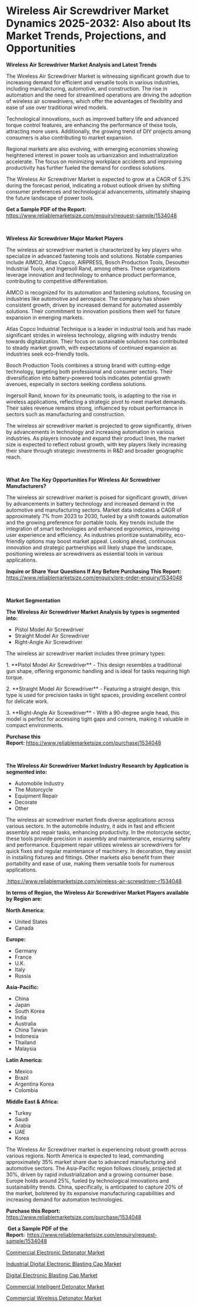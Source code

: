 <p><h1>Wireless Air Screwdriver Market Dynamics 2025-2032: Also about Its Market Trends, Projections, and Opportunities</h1></p><p><strong>Wireless Air Screwdriver Market Analysis and Latest Trends</strong></p>
<p><p>The Wireless Air Screwdriver Market is witnessing significant growth due to increasing demand for efficient and versatile tools in various industries, including manufacturing, automotive, and construction. The rise in automation and the need for streamlined operations are driving the adoption of wireless air screwdrivers, which offer the advantages of flexibility and ease of use over traditional wired models. </p><p>Technological innovations, such as improved battery life and advanced torque control features, are enhancing the performance of these tools, attracting more users. Additionally, the growing trend of DIY projects among consumers is also contributing to market expansion. </p><p>Regional markets are also evolving, with emerging economies showing heightened interest in power tools as urbanization and industrialization accelerate. The focus on minimizing workplace accidents and improving productivity has further fueled the demand for cordless solutions. </p><p>The Wireless Air Screwdriver Market is expected to grow at a CAGR of 5.3% during the forecast period, indicating a robust outlook driven by shifting consumer preferences and technological advancements, ultimately shaping the future landscape of power tools.</p></p>
<p><strong>Get a Sample PDF of the Report:&nbsp;</strong> <a href="https://www.reliablemarketsize.com/enquiry/request-sample/1534048?utm_campaign=2041&utm_medium=2&utm_source=Github&utm_content=ia&utm_term=11042025&utm_id=wireless-air-screwdriver">https://www.reliablemarketsize.com/enquiry/request-sample/1534048</a></p>
<p>&nbsp;</p>
<p><strong>Wireless Air Screwdriver Major Market Players</strong></p>
<p><p>The wireless air screwdriver market is characterized by key players who specialize in advanced fastening tools and solutions. Notable companies include AIMCO, Atlas Copco, AIRPRESS, Bosch Production Tools, Desoutter Industrial Tools, and Ingersoll Rand, among others. These organizations leverage innovation and technology to enhance product performance, contributing to competitive differentiation.</p><p>AIMCO is recognized for its automation and fastening solutions, focusing on industries like automotive and aerospace. The company has shown consistent growth, driven by increased demand for automated assembly solutions. Their commitment to innovation positions them well for future expansion in emerging markets.</p><p>Atlas Copco Industrial Technique is a leader in industrial tools and has made significant strides in wireless technology, aligning with industry trends towards digitalization. Their focus on sustainable solutions has contributed to steady market growth, with expectations of continued expansion as industries seek eco-friendly tools.</p><p>Bosch Production Tools combines a strong brand with cutting-edge technology, targeting both professional and consumer sectors. Their diversification into battery-powered tools indicates potential growth avenues, especially in sectors seeking cordless solutions.</p><p>Ingersoll Rand, known for its pneumatic tools, is adapting to the rise in wireless applications, reflecting a strategic pivot to meet market demands. Their sales revenue remains strong, influenced by robust performance in sectors such as manufacturing and construction.</p><p>The wireless air screwdriver market is projected to grow significantly, driven by advancements in technology and increasing automation in various industries. As players innovate and expand their product lines, the market size is expected to reflect robust growth, with key players likely increasing their share through strategic investments in R&D and broader geographic reach.</p></p>
<p>&nbsp;</p>
<p><strong>What Are The Key Opportunities For Wireless Air Screwdriver Manufacturers?</strong></p>
<p><p>The wireless air screwdriver market is poised for significant growth, driven by advancements in battery technology and increased demand in the automotive and manufacturing sectors. Market data indicates a CAGR of approximately 7% from 2023 to 2030, fueled by a shift towards automation and the growing preference for portable tools. Key trends include the integration of smart technologies and enhanced ergonomics, improving user experience and efficiency. As industries prioritize sustainability, eco-friendly options may boost market appeal. Looking ahead, continuous innovation and strategic partnerships will likely shape the landscape, positioning wireless air screwdrivers as essential tools in various applications.</p></p>
<p><strong>Inquire or Share Your Questions If Any Before Purchasing This Report:</strong> <a href="https://www.reliablemarketsize.com/enquiry/pre-order-enquiry/1534048?utm_campaign=2041&utm_medium=2&utm_source=Github&utm_content=ia&utm_term=11042025&utm_id=wireless-air-screwdriver">https://www.reliablemarketsize.com/enquiry/pre-order-enquiry/1534048</a></p>
<p>&nbsp;</p>
<p><strong>Market Segmentation</strong></p>
<p><strong>The Wireless Air Screwdriver Market Analysis by types is segmented into:</strong></p>
<p><ul><li>Pistol Model Air Screwdriver</li><li>Straight Model Air Screwdriver</li><li>Right-Angle Air Screwdriver</li></ul></p>
<p><p>The wireless air screwdriver market includes three primary types: </p><p>1. **Pistol Model Air Screwdriver** - This design resembles a traditional gun shape, offering ergonomic handling and is ideal for tasks requiring high torque.</p><p>2. **Straight Model Air Screwdriver** - Featuring a straight design, this type is used for precision tasks in tight spaces, providing excellent control for delicate work.</p><p>3. **Right-Angle Air Screwdriver** - With a 90-degree angle head, this model is perfect for accessing tight gaps and corners, making it valuable in compact environments.</p></p>
<p><strong>Purchase this Report:&nbsp;</strong><a href="https://www.reliablemarketsize.com/purchase/1534048?utm_campaign=2041&utm_medium=2&utm_source=Github&utm_content=ia&utm_term=11042025&utm_id=wireless-air-screwdriver">https://www.reliablemarketsize.com/purchase/1534048</a></p>
<p>&nbsp;</p>
<p><strong>The Wireless Air Screwdriver Market Industry Research by Application is segmented into:</strong></p>
<p><ul><li>Automobile Industry</li><li>The Motorcycle</li><li>Equipment Repair</li><li>Decorate</li><li>Other</li></ul></p>
<p><p>The wireless air screwdriver market finds diverse applications across various sectors. In the automobile industry, it aids in fast and efficient assembly and repair tasks, enhancing productivity. In the motorcycle sector, these tools provide precision in assembly and maintenance, ensuring safety and performance. Equipment repair utilizes wireless air screwdrivers for quick fixes and regular maintenance of machinery. In decoration, they assist in installing fixtures and fittings. Other markets also benefit from their portability and ease of use, making them versatile tools for numerous applications.</p></p>
<p><a href="https://www.reliablemarketsize.com/wireless-air-screwdriver-r1534048?utm_campaign=2041&utm_medium=2&utm_source=Github&utm_content=ia&utm_term=11042025&utm_id=wireless-air-screwdriver">&nbsp;https://www.reliablemarketsize.com/wireless-air-screwdriver-r1534048</a></p>
<p><strong>In terms of Region, the Wireless Air Screwdriver Market Players available by Region are:</strong></p>
<p>
    <p> <strong> North America: </strong>
        <ul>
            <li>United States</li>
            <li>Canada</li>
        </ul>
        </p> 
    <p> <strong> Europe: </strong>
        <ul>
            <li>Germany</li>
            <li>France</li>
            <li>U.K.</li>
            <li>Italy</li>
            <li>Russia</li>
        </ul>
        </p> 
    <p> <strong> Asia-Pacific: </strong>
        <ul>
            <li>China</li>
            <li>Japan</li>
            <li>South Korea</li>
            <li>India</li>
            <li>Australia</li>
            <li>China Taiwan</li>
            <li>Indonesia</li>
            <li>Thailand</li>
            <li>Malaysia</li>
        </ul>
        </p> 
    <p> <strong> Latin America: </strong>
        <ul>
            <li>Mexico</li>
            <li>Brazil</li>
            <li>Argentina Korea</li>
            <li>Colombia</li>
        </ul>
        </p> 
    <p> <strong> Middle East & Africa: </strong>
        <ul>
            <li>Turkey</li>
            <li>Saudi</li>
            <li>Arabia</li>
            <li>UAE</li>
            <li>Korea</li>
        </ul>
    </p>
    </p>
<p><p>The Wireless Air Screwdriver market is experiencing robust growth across various regions. North America is expected to lead, commanding approximately 35% market share due to advanced manufacturing and automotive sectors. The Asia-Pacific region follows closely, projected at 30%, driven by rapid industrialization and a growing consumer base. Europe holds around 25%, fueled by technological innovations and sustainability trends. China, specifically, is anticipated to capture 20% of the market, bolstered by its expansive manufacturing capabilities and increasing demand for automation technologies.</p></p>
<p><strong>Purchase this Report: </strong><a href="https://www.reliablemarketsize.com/purchase/1534048?utm_campaign=2041&utm_medium=2&utm_source=Github&utm_content=ia&utm_term=11042025&utm_id=wireless-air-screwdriver">https://www.reliablemarketsize.com/purchase/1534048</a></p>
<p>&nbsp;<strong>Get a Sample PDF of the Report:&nbsp;&nbsp;</strong><a href="https://www.reliablemarketsize.com/enquiry/request-sample/1534048?utm_campaign=2041&utm_medium=2&utm_source=Github&utm_content=ia&utm_term=11042025&utm_id=wireless-air-screwdriver">https://www.reliablemarketsize.com/enquiry/request-sample/1534048</a></p>
<p><strong></strong></p>
<p><p><a href="https://github.com/guyerkanakwu/Market-Research-Report-List-1/blob/main/commercial-electronic-detonator-market.md?utm_campaign=2041&utm_medium=2&utm_source=Github&utm_content=ia&utm_term=11042025&utm_id=wireless-air-screwdriver">Commercial Electronic Detonator Market</a></p><p><a href="https://github.com/latilsmickl8/Market-Research-Report-List-1/blob/main/industrial-digital-electronic-blasting-cap-market.md?utm_campaign=2041&utm_medium=2&utm_source=Github&utm_content=ia&utm_term=11042025&utm_id=wireless-air-screwdriver">Industrial Digital Electronic Blasting Cap Market</a></p><p><a href="https://github.com/totrisammir/Market-Research-Report-List-1/blob/main/digital-electronic-blasting-cap-market.md?utm_campaign=2041&utm_medium=2&utm_source=Github&utm_content=ia&utm_term=11042025&utm_id=wireless-air-screwdriver">Digital Electronic Blasting Cap Market</a></p><p><a href="https://github.com/bhuraoutenc8/Market-Research-Report-List-1/blob/main/commercial-intelligent-detonator-market.md?utm_campaign=2041&utm_medium=2&utm_source=Github&utm_content=ia&utm_term=11042025&utm_id=wireless-air-screwdriver">Commercial Intelligent Detonator Market</a></p><p><a href="https://github.com/tandepinho3p/Market-Research-Report-List-1/blob/main/commercial-wireless-detonator-market.md?utm_campaign=2041&utm_medium=2&utm_source=Github&utm_content=ia&utm_term=11042025&utm_id=wireless-air-screwdriver">Commercial Wireless Detonator Market</a></p></p>